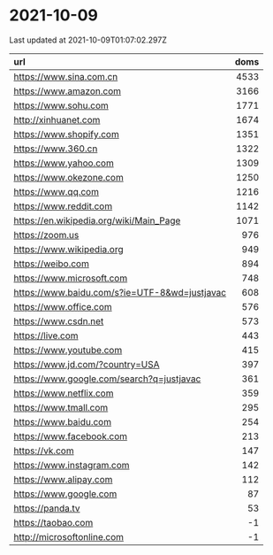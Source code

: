 # 2021-10-09

<!-- BEGIN -->
Last updated at 2021-10-09T01:07:02.297Z

url | doms
:- | -:
https://www.sina.com.cn | 4533
https://www.amazon.com | 3166
https://www.sohu.com | 1771
http://xinhuanet.com | 1674
https://www.shopify.com | 1351
https://www.360.cn | 1322
https://www.yahoo.com | 1309
https://www.okezone.com | 1250
https://www.qq.com | 1216
https://www.reddit.com | 1142
https://en.wikipedia.org/wiki/Main_Page | 1071
https://zoom.us | 976
https://www.wikipedia.org | 949
https://weibo.com | 894
https://www.microsoft.com | 748
https://www.baidu.com/s?ie=UTF-8&wd=justjavac | 608
https://www.office.com | 576
https://www.csdn.net | 573
https://live.com | 443
https://www.youtube.com | 415
https://www.jd.com/?country=USA | 397
https://www.google.com/search?q=justjavac | 361
https://www.netflix.com | 359
https://www.tmall.com | 295
https://www.baidu.com | 254
https://www.facebook.com | 213
https://vk.com | 147
https://www.instagram.com | 142
https://www.alipay.com | 112
https://www.google.com | 87
https://panda.tv | 53
https://taobao.com | -1
http://microsoftonline.com | -1
<!-- END -->
